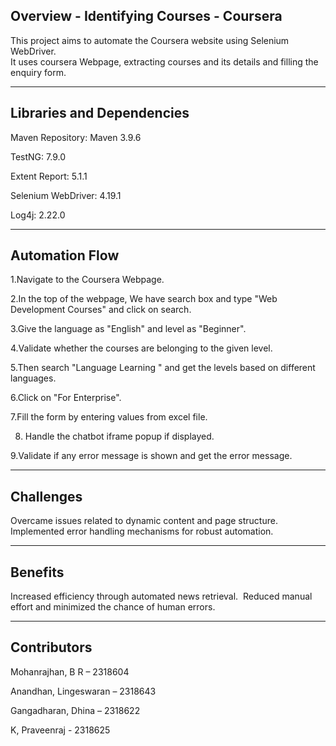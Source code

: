 Overview - Identifying Courses - Coursera
----------------------------------
This project aims to automate the Coursera website using Selenium WebDriver.                                        
It uses coursera Webpage, extracting courses and its details and filling the enquiry form.

----------------------------------
Libraries and Dependencies
----------------------------------
Maven Repository: Maven 3.9.6

TestNG: 7.9.0

Extent Report: 5.1.1

Selenium WebDriver: 4.19.1

Log4j: 2.22.0

----------------------------------
Automation Flow
----------------------------------
1.Navigate to the Coursera Webpage.

2.In the top of the webpage, We have search box and type "Web Development Courses" and click on search.

3.Give the language as "English" and level as "Beginner".

4.Validate whether the courses are belonging to the given level.

5.Then search "Language Learning " and get the levels based on different languages.

6.Click on "For Enterprise".

7.Fill the form by entering values from excel file.

8. Handle the chatbot iframe popup if displayed. 

9.Validate if any error message is shown and get the error message.

---------------------------------
Challenges
---------------------------------
Overcame issues related to dynamic content and page structure.
​
Implemented error handling mechanisms for robust automation.

---------------------------------
Benefits
---------------------------------
Increased efficiency through automated news retrieval.
​
Reduced manual effort and minimized the chance of human errors.

---------------------------------
Contributors
---------------------------------
Mohanrajhan, B R – 2318604

Anandhan, Lingeswaran – 2318643

Gangadharan, Dhina  – 2318622

K, Praveenraj  - 2318625

